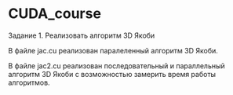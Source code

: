 # CUDA_course
Задание 1. 
Реализовать алгоритм 3D Якоби

В файле jac.cu реализован паралеленный алгоритм 3D Якоби.

В файле jac2.cu реализован последовательный и параллельный алгоритм 3D Якоби с возможностью замерить время работы алгоритмов.
